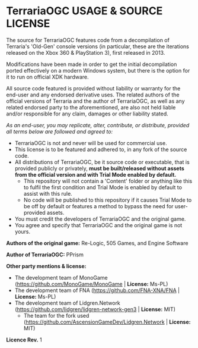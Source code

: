 # TerrariaOGC USAGE & SOURCE LICENSE

The source for TerrariaOGC features code from a decompilation of Terraria's 'Old-Gen' console versions (in particular, these are the iterations released on the Xbox 360 & PlayStation 3), first released in 2013.

Modifications have been made in order to get the initial decompilation ported effectively on a modern Windows system, but there is the option for it to run on official XDK hardware.

All source code featured is provided without liability or warranty for the end-user and any endorsed derivative uses. The related authors of the official versions of Terraria and the author of TerrariaOGC, as well as any related endorsed party to the aforementioned, are also not held liable and/or responsible for any claim, damages or other liability stated.

*As an end-user, you may replicate, alter, contribute, or distribute, provided all terms below are followed and agreed to:*
- TerrariaOGC is not and never will be used for commercial use.
- This license is to be featured and adhered to, in any fork of the source code.
- All distributions of TerrariaOGC, be it source code or executable, that is provided publicly or privately, **must be built/released without assets from the official version and with Trial Mode enabled by default.**
  - This repository will not contain a 'Content' folder or anything like this to fulfil the first condition and Trial Mode is enabled by default to assist with this rule.
  - No code will be published to this repository if it causes Trial Mode to be off by default or features a method to bypass the need for user-provided assets.
- You must credit the developers of TerrariaOGC and the original game.
- You agree and specify that TerrariaOGC and the original game is not yours.

**Authors of the original game:** Re-Logic, 505 Games, and Engine Software

**Author of TerrariaOGC:** PPrism

**Other party mentions & license:**
- The development team of MonoGame (https://github.com/MonoGame/MonoGame | **License:** Ms-PL)
- The development team of FNA (https://github.com/FNA-XNA/FNA | **License:** Ms-PL)
- The development team of Lidgren.Network (https://github.com/lidgren/lidgren-network-gen3 | **License:** MIT)
  - The team for the fork used (https://github.com/AscensionGameDev/Lidgren.Network | **License:** MIT)

**Licence Rev.** 1
